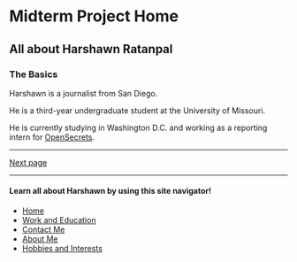 # Midterm Project Home
## All about Harshawn Ratanpal
### The Basics
Harshawn is a journalist from San Diego.

He is a third-year undergraduate student at the University of Missouri.

He is currently studying in Washington D.C. and working as a reporting intern for [OpenSecrets](https://www.opensecrets.org/).
 *** 
[Next page](Work.md)  
*** 
#### Learn all about Harshawn by using this site navigator!
* [Home](README.md)
* [Work and Education](Work.md)
* [Contact Me](Contact.md)
* [About Me](AboutMe.md)
* [Hobbies and Interests](Hobbies.md)
  
  
  
  
  
 


